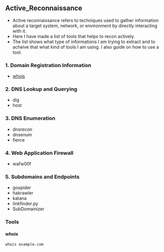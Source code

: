 ## Active_Reconnaissance

* Active reconnaissance refers to techniques used to gather information about a target system, network, or environment by directly interacting with it.  
* Here I have made a list of tools that helps to recon actively.  
* The list shows what type of informations I am trying to extract and to acheive that what kind of tools I am using. I also guide on how to use a tool.

### 1. Domain Registration Information
  * [<ins>whois</ins>](https://github.com/SpiderSec101/Web_Application_Security_Testing/blob/main/Recon/Active_Recon.md#whois)
### 2. DNS Lookup and Querying
  * dig
  * host
### 3. DNS Enumeration
  * dnsrecon
  * dnsenum
  * fierce
### 4. Web Application Firewall
  * wafw00f
### 5. Subdomains and Endpoints
  * gospider
  * hakrawler
  * katana
  * linkfinder.py
  * SubDomainizer

### Tools  
#### whois
    whois example.com
  
         



